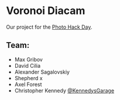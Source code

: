 # Voronoi Diacam

Our project for the [Photo Hack Day](http://photohackday.org/).

## Team:
* Max Gribov
* David Cilia
* Alexander Sagalovskiy
* Shepherd x
* Axel Forest
* Christopher Kennedy [@KennedysGarage](http://twitter.com/kennedysgarage)